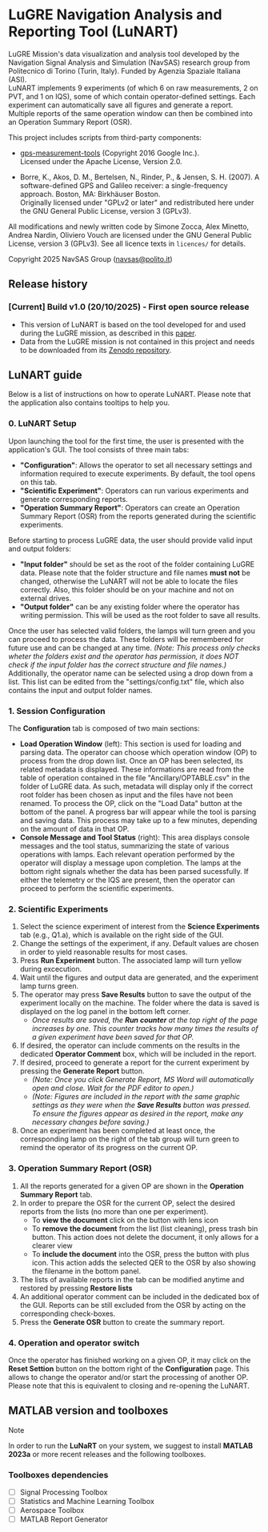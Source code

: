 # LuGRE Navigation Analysis and Reporting Tool (LuNART)
LuGRE Mission's data visualization and analysis tool developed by the Navigation Signal Analysis and Simulation (NavSAS) research group from Politecnico di Torino (Turin, Italy). Funded by Agenzia Spaziale Italiana (ASI).  
LuNART implements 9 experiments (of which 6 on raw measurements, 2 on PVT, and 1 on IQS), some of which contain operator-defined settings. Each experiment can automatically save all figures and generate a report. Multiple reports of the same operation window can then be combined into an Operation Summary Report (OSR).  

This project includes scripts from third-party components:

- [gps-measurement-tools](https://github.com/google/gps-measurement-tools) (Copyright 2016 Google Inc.).  
  Licensed under the Apache License, Version 2.0.

- Borre, K., Akos, D. M., Bertelsen, N., Rinder, P., & Jensen, S. H. (2007). A software-defined GPS and Galileo receiver: a single-frequency approach. Boston, MA: Birkhäuser Boston.  
  Originally licensed under "GPLv2 or later" and redistributed here under the GNU General Public License, version 3 (GPLv3).

All modifications and newly written code by Simone Zocca, Alex Minetto, Andrea Nardin, Oliviero Vouch
are licensed under the GNU General Public License, version 3 (GPLv3).
See all licence texts in `licences/` for details.

Copyright 2025 NavSAS Group (navsas@polito.it)

<!--- ## Getting started

> [!WARNING]
> The latest release of the **LuNART**, has been developed for screen resolutions of 1920x1080. Resizing of the window is supported but it is not tested on multiple displays with different resolutions. In case of issues related to the screen size, please, move the **LuNART** main window manually if possible.

## Standalone LuNART application

> [!WARNING]
> The standalone version of **LuNART** is not available with the initial public release, we are working onit and hope to release it soon. 

It can be executed by launching the .exe file within the folder with administrator privileges. Running the executable is possible only if MATLAB Runtime v9.14 (2023b) is already installed on your PC. The folder contains specific files that enable the use of the packaged application on the target platform with the target language. 

### Installation instructions

- [ ] Download and install the MATLAB Runtime Installer version 9.14 (2023b) from the MathWorks official website at the [link](https://it.mathworks.com/products/compiler/matlab-runtime.html). LuNART must operate under MATLAB Runtime Version R2023a (9.14)
- [ ] Download and install MS Word and Adobe Acrobat Reader to support automated report generation
- [ ] Execute the LuNART.exe file with administrator privileges --->

## Release history

### **[Current] Build v1.0 (20/10/2025)** - First open source release
* This version of LuNART is based on the tool developed for and used during the LuGRE mission, as described in this [paper](https://www.ion.org/publications/abstract.cfm?articleID=20440). 
* Data from the LuGRE mission is not contained in this project and needs to be downloaded from its [Zenodo repository](https://doi.org/10.5281/zenodo.16411687).

## LuNART guide

Below is a list of instructions on how to operate LuNART. Please note that the application also contains tooltips to help you.

### 0. LuNART Setup 

Upon launching the tool for the first time, the user is presented with the application's GUI. The tool consists of three main tabs:

- **"Configuration"**: Allows the operator to set all necessary settings and information required to execute experiments. By default, the tool opens on this tab.
- **"Scientific Experiment"**: Operators can run various experiments and generate corresponding reports.
- **"Operation Summary Report"**: Operators can create an Operation Summary Report (OSR) from the reports generated during the scientific experiments.

Before starting to process LuGRE data, the user should provide valid input and output folders: 
- **"Input folder"** should be set as the root of the folder containing LuGRE data. Please note that the folder structure and file names **must not** be changed, otherwise the LuNART will not be able to locate the files correctly. Also, this folder should be on your machine and not on external drives.
- **"Output folder"** can be any existing folder where the operator has writing permission. This will be used as the root folder to save all results.

Once the user has selected valid folders, the lamps will turn green and you can proceed to process the data. These folders will be remembered for future use and can be changed at any time.
*(Note: This process only checks wheter the folders exist and the operator has permission, it does NOT check if the input folder has the correct structure and file names.)*
Additionally, the operator name can be selected using a drop down from a list. This list can be edited from the "settings/config.txt" file, which also contains the input and output folder names.

### 1. Session Configuration

The **Configuration** tab is composed of two main sections:

- **Load Operation Window** (left): This section is used for loading and parsing data. The operator can choose which operation window (OP) to process from the drop down list. Once an OP has been selected, its related metadata is displayed. These informations are read from the table of operation contained in the file "Ancillary/OPTABLE.csv" in the folder of LuGRE data. As such, metadata will display only if the correct root folder has been chosen as input and the files have not been renamed. To process the OP, click on the "Load Data" button at the bottom of the panel. A progress bar will appear while the tool is parsing and saving data. This process may take up to a few minutes, depending on the amount of data in that OP.
- **Console Message and Tool Status** (right): This area displays console messages and the tool status, summarizing the state of various operations with lamps. Each relevant operation performed by the operator will display a message upon completion. The lamps at the bottom right signals whether the data has been parsed sucessfully. If either the telemetry or the IQS are present, then the operator can proceed to perform the scientific experiments.

### 2. Scientific Experiments

1. Select the science experiment of interest from the **Science Experiments** tab (e.g., Q1.a), which is available on the right side of the GUI.
2. Change the settings of the experiment, if any. Default values are chosen in order to yield reasonable results for most cases.  
3. Press **Run Experiment** button. The associated lamp will turn yellow during excecution. 
4. Wait until the figures and output data are generated, and the experiment lamp turns green.  
5. The operator may press **Save Results** button to save the output of the experiment locally on the machine. The folder where the data is saved is displayed on the log panel in the bottom left corner. 
	- *Once results are saved, the **Run counter** at the top right of the page increases by one. This counter tracks how many times the results of a given experiment have been saved for that OP.*
6. If desired, the operator can include comments on the results in the dedicated **Operator Comment** box, which will be included in the report.
7. If desired, proceed to generate a report for the current experiment by pressing the **Generate Report** button.
	- *(Note: Once you click Generate Report, MS Word will automatically open and close. Wait for the PDF editor to open.)*
	- *(Note: Figures are included in the report with the same graphic settings as they were when the **Save Results** button was pressed. To ensure the figures appear as desired in the report, make any necessary changes before saving.)*
8. Once an experiment has been completed at least once, the corresponding lamp on the right of the tab group will turn green to remind the operator of its progress on the current OP.


### 3. Operation Summary Report (OSR) 

1. All the reports generated for a given OP are shown in the **Operation Summary Report** tab.
2. In order to prepare the OSR for the current OP, select the desired reports from the lists (no more than one per experiment).
   - To **view the document** click on the button with lens icon
   - To **remove the document** from the list (list cleaning), press trash bin button. This action does not delete the document, it only allows for a clearer view
   - To **include the document** into the OSR, press the button with plus icon. This action adds the selected QER to the OSR by also showing the filename in the bottom panel.
3. The lists of available reports in the tab can be modified anytime and restored by pressing **Restore lists**
4. An additional operator comment can be included in the dedicated box of the GUI. Reports can be still excluded from the OSR by acting on the corresponding check-boxes.
5. Press the **Generate OSR** button to create the summary report.


### 4. Operation and operator switch

Once the operator has finished working on a given OP, it may click on the **Reset Settion** button on the bottom right of the **Configuration** page. This allows to change the operator and/or start the processing of another OP. Please note that this is equivalent to closing and re-opening the LuNART.



## MATLAB version and toolboxes

> [!NOTE]
> In order to run the **LuNaRT** on your system, we suggest to install **MATLAB 2023a** or more recent releases and the following toolboxes.

### Toolboxes dependencies

- [ ] Signal Processing Toolbox  
- [ ] Statistics and Machine Learning Toolbox  
- [ ] Aerospace Toolbox  
- [ ] MATLAB Report Generator
